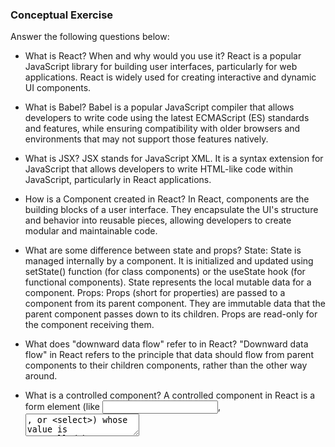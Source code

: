 ### Conceptual Exercise

Answer the following questions below:

- What is React? When and why would you use it? React is a popular JavaScript library for building user interfaces, particularly for web applications. React is widely used for creating interactive and dynamic UI components.

- What is Babel? 
Babel is a popular JavaScript compiler that allows developers to write code using the latest ECMAScript (ES) standards and features, while ensuring compatibility with older browsers and environments that may not support those features natively.

- What is JSX?
JSX stands for JavaScript XML. It is a syntax extension for JavaScript that allows developers to write HTML-like code within JavaScript, particularly in React applications.

- How is a Component created in React?
In React, components are the building blocks of a user interface. They encapsulate the UI's structure and behavior into reusable pieces, allowing developers to create modular and maintainable code.

- What are some difference between state and props?
State: State is managed internally by a component. It is initialized and updated using setState() function (for class components) or the useState hook (for functional components). State represents the local mutable data for a component.
Props: Props (short for properties) are passed to a component from its parent component. They are immutable data that the parent component passes down to its children. Props are read-only for the component receiving them.

- What does "downward data flow" refer to in React?
"Downward data flow" in React refers to the principle that data should flow from parent components to their children components, rather than the other way around.

- What is a controlled component?
A controlled component in React is a form element (like <input>, <textarea>, or <select>) whose value is controlled by React's state.

- What is an uncontrolled component?
An uncontrolled component in React is a form element (such as <input>, <textarea>, or <select>) whose value is not directly controlled by React's state.

- What is the purpose of the `key` prop when rendering a list of components?
The key prop is used in React when rendering a list of components or elements. It serves as a unique identifier for each item in the list.

- Why is using an array index a poor choice for a `key` prop when rendering a list of components?
Using array indexes as keys for rendering lists of components can lead to unpredictable behavior, performance issues, and accessibility concerns.

- Describe useEffect.  What use cases is it used for in React components?
useEffect is a built-in React hook that allows functional components to perform side effects. Side effects in React typically include data fetching, subscriptions, or manually changing the DOM in reaction to component lifecycle events. useEffect replaces lifecycle methods like componentDidMount, componentDidUpdate, and componentWillUnmount in class components.

- What does useRef do?  Does a change to a ref value cause a rerender of a component?
useRef is a React Hook that allows you to create mutable references to elements or values in functional components. One of the key features of useRef is that changes to the .current property do not trigger a re-render of the component.

- When would you use a ref? When wouldn't you use one? You would use a ref in React when you need to access or manipulate a DOM element directly, when you need to store mutable values that persist between renders without causing re-renders, or when you need to interact with imperative APIs.

- What is a custom hook in React? When would you want to write one?
A custom hook in React is a JavaScript function that starts with the prefix "use" and leverages existing React hooks to enable custom behavior and logic to be reused across multiple components. Custom hooks allow you to extract and encapsulate stateful logic from components, promoting code reuse, readability, and maintainability.

